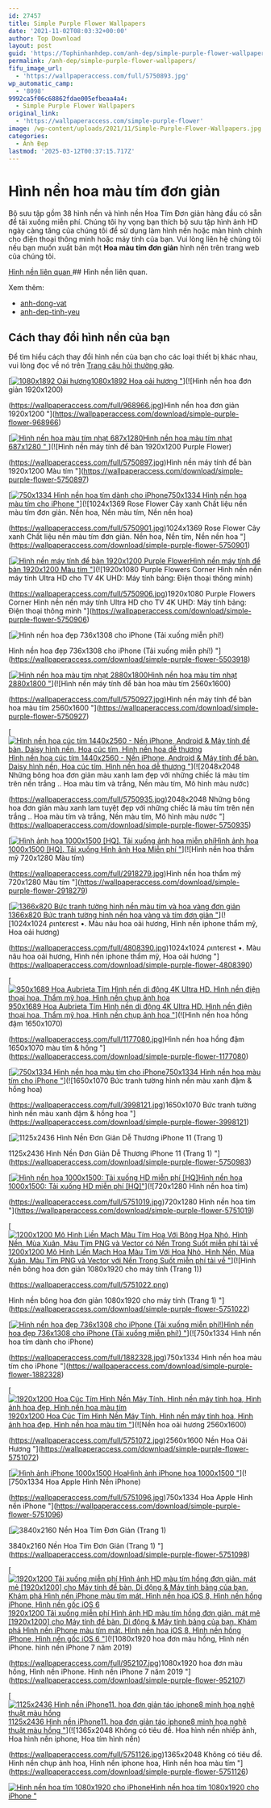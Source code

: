```yaml
---
id: 27457
title: Simple Purple Flower Wallpapers
date: '2021-11-02T08:03:32+00:00'
author: Top Download
layout: post
guid: 'https://Tophinhanhdep.com/anh-dep/simple-purple-flower-wallpapers/'
permalink: /anh-dep/simple-purple-flower-wallpapers/
fifu_image_url:
  - 'https://wallpaperaccess.com/full/5750893.jpg'
wp_automatic_camp:
  - '8098'
9992ca5f06c68862fdae005efbeaa4a4:
  - Simple Purple Flower Wallpapers
original_link:
  - 'https://wallpaperaccess.com/simple-purple-flower'
image: /wp-content/uploads/2021/11/Simple-Purple-Flower-Wallpapers.jpg
categories:
  - Ảnh Đẹp
lastmod: '2025-03-12T00:37:15.717Z'
---
```

# Hình nền hoa màu tím đơn giản

Bộ sưu tập gồm 38 hình nền và hình nền Hoa Tím Đơn giản hàng đầu có sẵn để tải xuống miễn phí. Chúng tôi hy vọng bạn thích bộ sưu tập hình ảnh HD ngày càng tăng của chúng tôi để sử dụng làm hình nền hoặc màn hình chính cho điện thoại thông minh hoặc máy tính của bạn. Vui lòng liên hệ chúng tôi nếu bạn muốn xuất bản một **Hoa màu tím đơn giản** hình nền trên trang web của chúng tôi.

[Hình nền liên quan ](#related) ## Hình nền liên quan.

   
 Xem thêm:

   
- [anh-dong-vat](https://tophinhanhdep.com/the-gioi-dong-vat/anh-dong-vat/)
- [anh-dep-tinh-yeu](https://tophinhanhdep.com/anh-tinh-yeu/anh-dep-tinh-yeu/)

## Cách thay đổi hình nền của bạn

Để tìm hiểu cách thay đổi hình nền của bạn cho các loại thiết bị khác nhau, vui lòng đọc về nó trên [Trang câu hỏi thường gặp](https://tophinhanhdep.com/faq/).

  
[[![1080x1892 Oải hương](https://wallpaperaccess.com/full/5750893.jpg)1080x1892 Hoa oải hương "](https://wallpaperaccess.com/download/simple-purple-flower-5750893)](![Hình nền hoa đơn giản 1920x1200)

(https://wallpaperaccess.com/full/968966.jpg)Hình nền hoa đơn giản 1920x1200 "](https://wallpaperaccess.com/download/simple-purple-flower-968966)

[[![Hình nền hoa màu tím nhạt 687x1280](https://wallpaperaccess.com/full/5535888.jpg)Hình nền hoa màu tím nhạt 687x1280 " ](https://wallpaperaccess.com/download/simple-purple-flower-5535888)](![Hình nền máy tính để bàn 1920x1200 Purple Flower)

(https://wallpaperaccess.com/full/5750897.jpg)Hình nền máy tính để bàn 1920x1200 Màu tím "](https://wallpaperaccess.com/download/simple-purple-flower-5750897)

[[![750x1334 Hình nền hoa tím dành cho iPhone](https://wallpaperaccess.com/full/2029740.jpg)750x1334 Hình nền hoa màu tím cho iPhone "](https://wallpaperaccess.com/download/simple-purple-flower-2029740)](![1024x1369 Rose Flower Cây xanh Chất liệu nền màu tím đơn giản.  Nền hoa, Nền màu tím, Nền nền hoa)

(https://wallpaperaccess.com/full/5750901.jpg)1024x1369 Rose Flower Cây xanh Chất liệu nền màu tím đơn giản. Nền hoa, Nền tím, Nền nền hoa "](https://wallpaperaccess.com/download/simple-purple-flower-5750901)

[[![Hình nền máy tính để bàn 1920x1200 Purple Flower](https://wallpaperaccess.com/full/5750904.jpg)Hình nền máy tính để bàn 1920x1200 Màu tím "](https://wallpaperaccess.com/download/simple-purple-flower-5750904)](![1920x1080 Purple Flowers Corner Hình nền nền máy tính Ultra HD cho TV 4K UHD: Máy tính bảng: Điện thoại thông minh)

(https://wallpaperaccess.com/full/5750906.jpg)1920x1080 Purple Flowers Corner Hình nền nền máy tính Ultra HD cho TV 4K UHD: Máy tính bảng: Điện thoại thông minh "](https://wallpaperaccess.com/download/simple-purple-flower-5750906)

[![Hình nền hoa đẹp 736x1308 cho iPhone (Tải xuống miễn phí!)](https://wallpaperaccess.com/full/5503918.jpg)

Hình nền hoa đẹp 736x1308 cho iPhone (Tải xuống miễn phí!) "](https://wallpaperaccess.com/download/simple-purple-flower-5503918)

[[![Hình nền hoa màu tím nhạt 2880x1800](https://wallpaperaccess.com/full/5750916.jpg)Hình nền hoa màu tím nhạt 2880x1800 "](https://wallpaperaccess.com/download/simple-purple-flower-5750916)](![Hình nền máy tính để bàn hoa màu tím 2560x1600)

(https://wallpaperaccess.com/full/5750927.jpg)Hình nền máy tính để bàn hoa màu tím 2560x1600 "](https://wallpaperaccess.com/download/simple-purple-flower-5750927)

[[![Hình nền hoa cúc tím 1440x2560 - Nền iPhone, Android & Máy tính để bàn.  Daisy hình nền, Hoa cúc tím, Hình nền hoa dễ thương](https://wallpaperaccess.com/full/5750930.jpg)Hình nền hoa cúc tím 1440x2560 - Nền iPhone, Android &amp; Máy tính để bàn. Daisy hình nền, Hoa cúc tím, Hình nền hoa dễ thương "](https://wallpaperaccess.com/download/simple-purple-flower-5750930)](![2048x2048 Những bông hoa đơn giản màu xanh lam đẹp với những chiếc lá màu tím trên nền trắng .. Hoa màu tím và trắng, Nền màu tím, Mô hình màu nước)

(https://wallpaperaccess.com/full/5750935.jpg)2048x2048 Những bông hoa đơn giản màu xanh lam tuyệt đẹp với những chiếc lá màu tím trên nền trắng .. Hoa màu tím và trắng, Nền màu tím, Mô hình màu nước "](https://wallpaperaccess.com/download/simple-purple-flower-5750935)

[[![Hình ảnh hoa 1000x1500 [HQ].  Tải xuống ảnh hoa miễn phí](https://wallpaperaccess.com/full/5522336.jpg)Hình ảnh hoa 1000x1500 \[HQ\]. Tải xuống Hình ảnh Hoa Miễn phí "](https://wallpaperaccess.com/download/simple-purple-flower-5522336)](![Hình nền hoa thẩm mỹ 720x1280 Màu tím)

(https://wallpaperaccess.com/full/2918279.jpg)Hình nền hoa thẩm mỹ 720x1280 Màu tím "](https://wallpaperaccess.com/download/simple-purple-flower-2918279)

[[![1366x820 Bức tranh tường hình nền màu tím và hoa vàng đơn giản](https://wallpaperaccess.com/full/5750945.jpg)1366x820 Bức tranh tường hình nền hoa vàng và tím đơn giản "](https://wallpaperaccess.com/download/simple-purple-flower-5750945)](![1024x1024 ριntєrєѕt •.  Màu nâu hoa oải hương, Hình nền iphone thẩm mỹ, Hoa oải hương)

(https://wallpaperaccess.com/full/4808390.jpg)1024x1024 ριntєrєѕt •. Màu nâu hoa oải hương, Hình nền iphone thẩm mỹ, Hoa oải hương "](https://wallpaperaccess.com/download/simple-purple-flower-4808390)

[[![950x1689 Hoa Aubrieta Tím Hình nền di động 4K Ultra HD.  Hình nền điện thoại hoa, Thẩm mỹ hoa, Hình nền chụp ảnh hoa](https://wallpaperaccess.com/full/5750954.jpg)950x1689 Hoa Aubrieta Tím Hình nền di động 4K Ultra HD. Hình nền điện thoại hoa, Thẩm mỹ hoa, Hình nền chụp ảnh hoa "](https://wallpaperaccess.com/download/simple-purple-flower-5750954)](![Hình nền hoa hồng đậm 1650x1070)

(https://wallpaperaccess.com/full/1177080.jpg)Hình nền hoa hồng đậm 1650x1070 màu tím &amp; hồng "](https://wallpaperaccess.com/download/simple-purple-flower-1177080)

[[![750x1334 Hình nền hoa màu tím cho iPhone](https://wallpaperaccess.com/full/2029739.jpg)750x1334 Hình nền hoa màu tím cho iPhone "](https://wallpaperaccess.com/download/simple-purple-flower-2029739)](![1650x1070 Bức tranh tường hình nền màu xanh đậm & hồng hoa)

(https://wallpaperaccess.com/full/3998121.jpg)1650x1070 Bức tranh tường hình nền màu xanh đậm &amp; hồng hoa "](https://wallpaperaccess.com/download/simple-purple-flower-3998121)

[![1125x2436 Hình Nền Đơn Giản Dễ Thương iPhone 11 (Trang 1)](https://wallpaperaccess.com/full/5750983.jpg)

1125x2436 Hình Nền Đơn Giản Dễ Thương iPhone 11 (Trang 1) "](https://wallpaperaccess.com/download/simple-purple-flower-5750983)

[[![Hình nền hoa 1000x1500: Tải xuống HD miễn phí [HQ]](https://wallpaperaccess.com/full/5751012.jpg)Hình nền hoa 1000x1500: Tải xuống HD miễn phí \[HQ\]"](https://wallpaperaccess.com/download/simple-purple-flower-5751012)](![720x1280 Hình nền hoa tím)

(https://wallpaperaccess.com/full/5751019.jpg)720x1280 Hình nền hoa tím "](https://wallpaperaccess.com/download/simple-purple-flower-5751019)

[[![1200x1200 Mô Hình Liền Mạch Màu Tím Hoa Với Bông Hoa Nhỏ, Hình Nền, Mùa Xuân, Màu Tím PNG và Vector có Nền Trong Suốt miễn phí tải về](https://wallpaperaccess.com/full/4060900.jpg)1200x1200 Mô Hình Liền Mạch Hoa Màu Tím Với Hoa Nhỏ, Hình Nền, Mùa Xuân, Màu Tím PNG và Vector với Nền Trong Suốt miễn phí tải về "](https://wallpaperaccess.com/download/simple-purple-flower-4060900)](![Hình nền bông hoa đơn giản 1080x1920 cho máy tính (Trang 1))

(https://wallpaperaccess.com/full/5751022.png)

Hình nền bông hoa đơn giản 1080x1920 cho máy tính (Trang 1) "](https://wallpaperaccess.com/download/simple-purple-flower-5751022)

[[![Hình nền hoa đẹp 736x1308 cho iPhone (Tải xuống miễn phí!)](https://wallpaperaccess.com/full/5332686.jpg)Hình nền hoa đẹp 736x1308 cho iPhone (Tải xuống miễn phí!) "](https://wallpaperaccess.com/download/simple-purple-flower-5332686)](![750x1334 Hình nền hoa tím dành cho iPhone)

(https://wallpaperaccess.com/full/1882328.jpg)750x1334 Hình nền hoa màu tím cho iPhone "](https://wallpaperaccess.com/download/simple-purple-flower-1882328)

[[![1920x1200 Hoa Cúc Tím Hình Nền Máy Tính.  Hình nền máy tính hoa, Hình ảnh hoa đẹp, Hình nền hoa màu tím](https://wallpaperaccess.com/full/2247670.jpg)1920x1200 Hoa Cúc Tím Hình Nền Máy Tính. Hình nền máy tính hoa, Hình ảnh hoa đẹp, Hình nền hoa màu tím "](https://wallpaperaccess.com/download/simple-purple-flower-2247670)](![Nền hoa oải hương 2560x1600)

(https://wallpaperaccess.com/full/5751072.jpg)2560x1600 Nền Hoa Oải Hương "](https://wallpaperaccess.com/download/simple-purple-flower-5751072)

[[![Hình ảnh iPhone 1000x1500 Hoa](https://wallpaperaccess.com/full/5538228.jpg)Hình ảnh iPhone hoa 1000x1500 "](https://wallpaperaccess.com/download/simple-purple-flower-5538228)](![750x1334 Hoa Apple Hình Nền iPhone)

(https://wallpaperaccess.com/full/5751096.jpg)750x1334 Hoa Apple Hình nền iPhone "](https://wallpaperaccess.com/download/simple-purple-flower-5751096)

[![3840x2160 Nền Hoa Tím Đơn Giản (Trang 1)](https://wallpaperaccess.com/full/5751098.jpg)

3840x2160 Nền Hoa Tím Đơn Giản (Trang 1) "](https://wallpaperaccess.com/download/simple-purple-flower-5751098)

[[![1920x1200 Tải xuống miễn phí Hình ảnh HD màu tím hồng đơn giản, mát mẻ [1920x1200] cho Máy tính để bàn, Di động & Máy tính bảng của bạn.  Khám phá Hình nền iPhone màu tím mát.  Hình nền hoa iOS 8, Hình nền hồng iPhone, Hình nền gốc iOS 6](https://wallpaperaccess.com/full/5751116.jpg)1920x1200 Tải xuống miễn phí Hình ảnh HD màu tím hồng đơn giản, mát mẻ \[1920x1200\] cho Máy tính để bàn, Di động &amp; Máy tính bảng của bạn. Khám phá Hình nền iPhone màu tím mát. Hình nền hoa iOS 8, Hình nền hồng iPhone, Hình nền gốc iOS 6 "](https://wallpaperaccess.com/download/simple-purple-flower-5751116)](![1080x1920 hoa đơn màu hồng, Hình nền iPhone.  hình nền iPhone 7 năm 2019)

(https://wallpaperaccess.com/full/952107.jpg)1080x1920 hoa đơn màu hồng, Hình nền iPhone. Hình nền iPhone 7 năm 2019 "](https://wallpaperaccess.com/download/simple-purple-flower-952107)

[[![1125x2436 Hình nền iPhone11.  hoa đơn giản táo iphone8 minh họa nghệ thuật màu hồng](https://wallpaperaccess.com/full/5751122.jpg)1125x2436 Hình nền iPhone11. hoa đơn giản táo iphone8 minh họa nghệ thuật màu hồng "](https://wallpaperaccess.com/download/simple-purple-flower-5751122)](![1365x2048 Không có tiêu đề.  Hoa hình nền nhiếp ảnh, Hoa hình nền iphone, Hoa tím hình nền)

(https://wallpaperaccess.com/full/5751126.jpg)1365x2048 Không có tiêu đề. Hình nền chụp ảnh hoa, Hình nền iphone hoa, Hình nền hoa màu tím "](https://wallpaperaccess.com/download/simple-purple-flower-5751126)

[![Hình nền hoa tím 1080x1920 cho iPhone](https://wallpaperaccess.com/full/2156355.jpg)Hình nền hoa tím 1080x1920 cho iPhone "](https://wallpaperaccess.com/download/simple-purple-flower-2156355)
